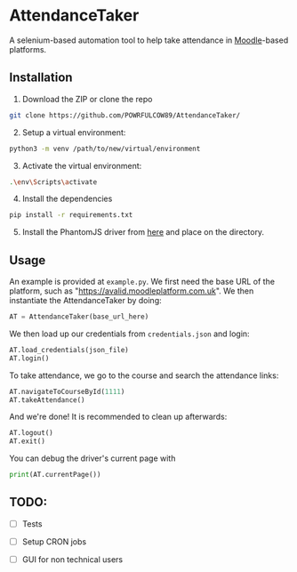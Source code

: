 # AttendanceTaker

A selenium-based automation tool to help take attendance in [Moodle](https://moodle.org)-based platforms. 

## Installation

1. Download the ZIP or clone the repo
```sh
git clone https://github.com/POWRFULCOW89/AttendanceTaker/
```

2. Setup a virtual environment:
```sh
python3 -m venv /path/to/new/virtual/environment
```
3. Activate the virtual environment:
```sh
.\env\Scripts\activate
```

4. Install the dependencies
```sh
pip install -r requirements.txt
```

5. Install the PhantomJS driver from [here](https://phantomjs.org/download.html) and place on the directory.

## Usage

An example is provided at ```example.py```. We first need the base URL of the platform, such as "https://avalid.moodleplatform.com.uk".
We then instantiate the AttendanceTaker by doing:

```py
AT = AttendanceTaker(base_url_here)
```

We then load up our credentials from ```credentials.json``` and login:

```py
AT.load_credentials(json_file)
AT.login()
```

To take attendance, we go to the course and search the attendance links:

```py
AT.navigateToCourseById(1111)
AT.takeAttendance()
```

And we're done! It is recommended to clean up afterwards:

```py
AT.logout()
AT.exit()
```

You can debug the driver's current page with

```py
print(AT.currentPage())
```
## TODO:

- [ ] Tests
- [ ] Setup CRON jobs
- [ ] GUI for non technical users
 
